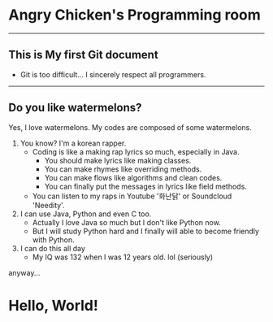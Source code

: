 # Angry Chicken's Programming room
---
## This is My first Git document
- Git is too difficult... I sincerely respect all programmers.
---
## Do you like watermelons?
Yes, I love watermelons. My codes are composed of some watermelons.
1. You know? I'm a korean rapper.
	- Coding is like a making rap lyrics so much, especially in Java.
		- You should make lyrics like making classes.
		- You can make rhymes like overriding methods.
		- You can make flows like algorithms and clean codes.
		- You can finally put the messages in lyrics like field methods.
	- You can listen to my raps in Youtube '화난닭' or Soundcloud 'Needity'.
2. I can use Java, Python and even C too.
	- Actually I love Java so much but I don't like Python now.
	- But I will study Python hard and I finally will able to become friendly with Python.
3. I can do this all day
	- My IQ was 132 when I was 12 years old. lol (seriously)

anyway...
# Hello, World!
